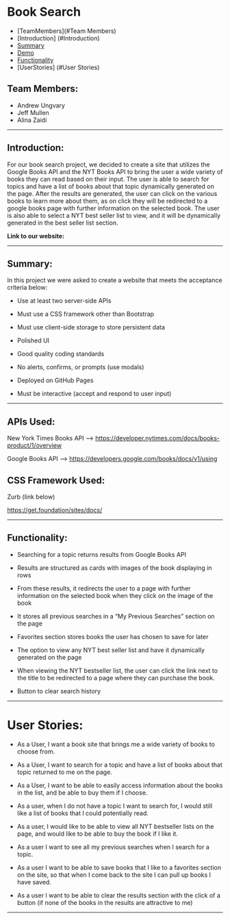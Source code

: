 # Book Search

* [TeamMembers](#Team Members)
* [Introduction] (#Introduction)
* [Summary](#Summary)
* [Demo](#Demo)
* [Functionality](#Functionality)
* [UserStories] (#User Stories)

## Team Members:
- Andrew Ungvary
- Jeff Mullen
- Alina Zaidi

***
## Introduction:

For our book search project, we decided to create a site that utilizes the Google Books API and the NYT Books API to bring the user a wide variety of books they can read based on their input. The user is able to search for topics and have a list of books about that topic dynamically generated on the page. After the results are generated, the user can click on the various books to learn more about them, as on click they will be redirected to a google books page with further information on the selected book. The user is also able to select a NYT best seller list to view, and it will be dynamically generated in the best seller list section. 

**Link to our website:** 

***
## Summary:

In this project we were asked to create a website that meets the acceptance criteria below:

- Use at least two server-side APIs

- Must use a CSS framework other than Bootstrap

- Must use client-side storage to store persistent data

- Polished UI

- Good quality coding standards

- No alerts, confirms, or prompts (use modals)

- Deployed on GitHub Pages

- Must be interactive (accept and respond to user input)


***
## APIs Used:

New York Times Books API --> https://developer.nytimes.com/docs/books-product/1/overview

Google Books API --> https://developers.google.com/books/docs/v1/using


## CSS Framework Used:

 Zurb (link below)

https://get.foundation/sites/docs/

***

## Functionality: 

- Searching for a topic returns results from Google Books API

- Results are structured as cards with images of the book displaying in rows

- From these results, it redirects the user to a page with further information on the selected book when they click on the image of the   book

- It stores all previous searches in a “My Previous Searches” section on the page

- Favorites section stores books the user has chosen to save for later

- The option to view any NYT best seller list and have it dynamically generated on the page

- When viewing the NYT bestseller list, the user can click the link next to the title to be redirected to a page where they can purchase the book. 

- Button to clear search history

***

# User Stories:

- As a User, I want a book site that brings me a wide variety of books to choose from. 

- As a User, I want to search for a topic and have a list of books about that topic returned to me on the page. 

- As a User, I want to be able to easily access information about the books in the list, and be able to buy them if I choose. 

- As a user, when I do not have a topic I want to search for, I would still like a list of books that I could potentially read.

- As a user, I would like to be able to view all NYT bestseller lists on the page, and would like to be able to buy the book if I like it.  

- As a user I want to see all my previous searches when I search for a topic.

- As a user I want to be able to save books that I like to a favorites section on the site, so that when I come back to the site I can pull up books I have saved. 

- As a user I want to be able to clear the results section with the click of a button (if none of the books in the results are attractive to me)

***
